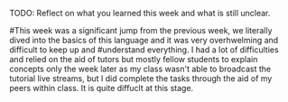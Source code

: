TODO: Reflect on what you learned this week and what is still unclear.

#This week was a significant jump from the previous week, we literally dived into the basics of this language and it was very overhwelming and difficult to keep up and 
#understand everything. I had a lot of difficulties and relied on the aid of tutors but mostly fellow students to explain concepts only the week later as my class wasn't able to broadcast the tutorial live streams, but I did complete the tasks through the aid of my peers within class. It is quite diffuclt at this stage. 